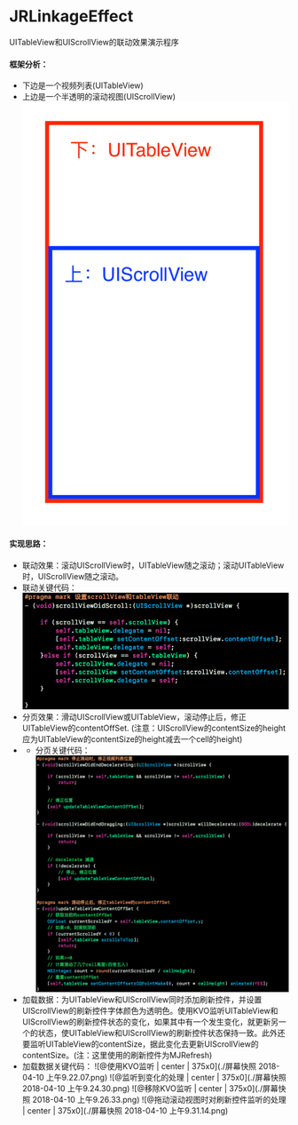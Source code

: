 # JRLinkageEffect
UITableView和UIScrollView的联动效果演示程序

#### 框架分析：
- 下边是一个视频列表(UITableView)
- 上边是一个半透明的滚动视图(UIScrollView)
![@联动框架 | center | 375x0](./编辑1.png)



#### 实现思路：
- 联动效果：滚动UIScrollView时，UITableView随之滚动；滚动UITableView时，UIScrollView随之滚动。
- 联动关键代码：
![@联动关键代码 | center | 375x0](./联动效果实现代码.png)
- 分页效果：滑动UIScrollView或UITableView，滚动停止后，修正UITableView的contentOffSet. (注意：UIScrollView的contentSize的height应为UITableView的contentSize的height减去一个cell的height)
- - 分页关键代码：
![@分页关键代码 | center | 375x0](./分页效果实现代码.png)
- 加载数据：为UITableView和UIScrollView同时添加刷新控件，并设置UIScrollView的刷新控件字体颜色为透明色。使用KVO监听UITableView和UIScrollView的刷新控件状态的变化，如果其中有一个发生变化，就更新另一个的状态，使UITableView和UIScrollView的刷新控件状态保持一致。此外还要监听UITableView的contentSize，据此变化去更新UIScrollView的contentSize。(注：这里使用的刷新控件为MJRefresh)
- 加载数据关键代码：
![@使用KVO监听 | center | 375x0](./屏幕快照 2018-04-10 上午9.22.07.png)
![@监听到变化的处理 | center | 375x0](./屏幕快照 2018-04-10 上午9.24.30.png)
![@移除KVO监听 | center | 375x0](./屏幕快照 2018-04-10 上午9.26.33.png)
![@拖动滚动视图时对刷新控件监听的处理 | center | 375x0](./屏幕快照 2018-04-10 上午9.31.14.png)
